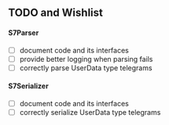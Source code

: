 ## TODO and Wishlist

#### S7Parser
 - [ ] document code and its interfaces
 - [ ] provide better logging when parsing fails
 - [ ] correctly parse UserData type telegrams

#### S7Serializer
 - [ ] document code and its interfaces
 - [ ] correctly serialize UserData type telegrams
